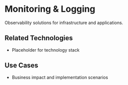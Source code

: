 # Monitoring & Logging

Observability solutions for infrastructure and applications.

## Related Technologies
- Placeholder for technology stack

## Use Cases
- Business impact and implementation scenarios
